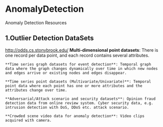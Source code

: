 # AnomalyDetection
Anomaly Detection Resources

## 1.Outlier Detection DataSets 
  http://odds.cs.stonybrook.edu/
    **Multi-dimensional point datasets**: There is one record per data point, and each record contains several attributes.
    
    **Time series graph datasets for event detection**: Temporal graph data where the graph changes dynamically over time in which new nodes and edges arrive or existing nodes and edges disappear.
    
    **Time series point datasets (Multivariate/Univariate)**: Temporal point data where each point has one or more attributes and the attributes change over time.
    
    **Adversarial/Attack scenario and security datasets**: Opinion fraud detection data from online review system. Cyber security data, e.g. intrusion detection with DoS, DDoS etc. attack scenario. 
    
    **Crowded scene video data for anomaly detection**: Video clips acquired with camera.
  
